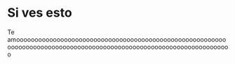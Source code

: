 ﻿# Si ves esto
﻿Te amooooooooooooooooooooooooooooooooooooooooooooooooooooooooo
 ooooooooooooooooooooooooooooooooooooooooooooooooooooooooooooo
